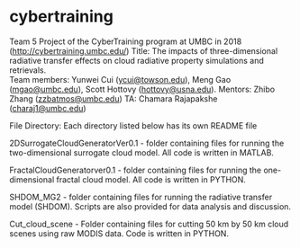 # cybertraining
Team 5 Project of the CyberTraining program at UMBC in 2018 (http://cybertraining.umbc.edu/)
Title: The impacts of three-dimensional radiative transfer effects on cloud radiative property simulations 
and retrievals.  
Team members: Yunwei Cui (ycui@towson.edu), Meng Gao (mgao@umbc.edu), Scott Hottovy (hottovy@usna.edu).
Mentors: Zhibo Zhang (zzbatmos@umbc.edu)
TA: Chamara Rajapakshe (charaj1@umbc.edu)

File Directory: Each directory listed below has its own README file

2DSurrogateCloudGeneratorVer0.1 - folder containing files for running the two-dimensional surrogate 
				  cloud model. All code is written in MATLAB. 

FractalCloudGeneratorver0.1     - folder containing files for running the one-dimensional fractal cloud
                                  model. All code is written in PYTHON. 

SHDOM_MG2			- folder containing files for running the radiative transfer model (SHDOM). Scripts are also provided for data analysis and discussion.

Cut_cloud_scene			- Folder containing files for cutting 50 km by 50 km cloud scenes using 
				  raw MODIS data. Code is written in PYTHON. 
